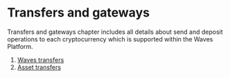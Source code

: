 # Transfers and gateways

Transfers and gateways chapter includes all details about send and deposit operations to each cryptocurrency which is supported within the Waves Platform.

1. [Waves transfers](waves-client/mobile-apps/iOS/transfers-and-gateways/waves-transfers.md)
2. [Asset transfers](waves-client/mobile-apps/iOS/transfers-and-gateways/asset-transfers.md)
